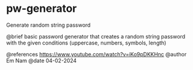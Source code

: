 # pw-generator
Generate random string password 

@brief basic password generator that creates a random string password
    with the given conditions (uppercase, numbers, symbols, length)

@references https://www.youtube.com/watch?v=iKo9pDKKHnc
@author Em Nam
@date 04-02-2024
